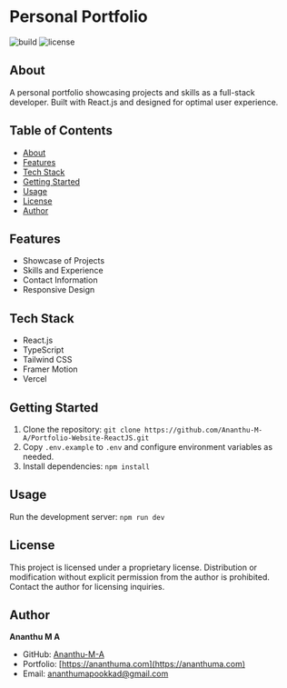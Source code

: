 # Personal Portfolio

![build](https://img.shields.io/badge/build-passing-brightgreen) ![license](https://img.shields.io/badge/license-Proprietary-blue)

## About

A personal portfolio showcasing projects and skills as a full-stack developer. Built with React.js and designed for optimal user experience.

## Table of Contents

- [About](#about)
- [Features](#features)
- [Tech Stack](#tech-stack)
- [Getting Started](#getting-started)
- [Usage](#usage)
- [License](#license)
- [Author](#author)

## Features

- Showcase of Projects
- Skills and Experience
- Contact Information
- Responsive Design

## Tech Stack

- React.js
- TypeScript
- Tailwind CSS
- Framer Motion
- Vercel

## Getting Started

1. Clone the repository: `git clone https://github.com/Ananthu-M-A/Portfolio-Website-ReactJS.git`
2. Copy `.env.example` to `.env` and configure environment variables as needed.
3. Install dependencies: `npm install`

## Usage

Run the development server: `npm run dev`

## License

This project is licensed under a proprietary license. Distribution or modification without explicit permission from the author is prohibited. Contact the author for licensing inquiries.

## Author

**Ananthu M A**

- GitHub: [Ananthu-M-A](https://github.com/Ananthu-M-A)
- Portfolio: [https://ananthuma.com](https://ananthuma.com)
- Email: ananthumapookkad@gmail.com
